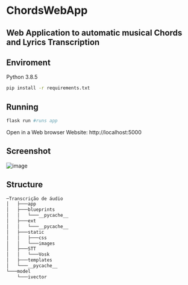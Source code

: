 # ChordsWebApp
 Web Application to automatic musical Chords and Lyrics Transcription
 ---
 
 ## Enviroment
Python 3.8.5

```bash
pip install -r requirements.txt
```

## Running

```bash
flask run #runs app
```
Open in a Web browser
Website: http://localhost:5000


## Screenshot

![image](https://user-images.githubusercontent.com/45243859/103008940-a8e25600-4514-11eb-98ae-aa0706626fb0.png)


## Structure
```bash
─Transcrição de áudio
│   ├───app
│   ├───blueprints
│   │   └───__pycache__
│   ├───ext
│   │   └───__pycache__
│   ├───static
│   │   ├───css
│   │   └───images
│   ├───STT
│   │   └───Vosk
│   ├───templates
│   └───__pycache__
└───model
    └───ivector
```
